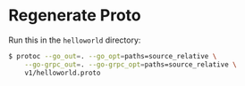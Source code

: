 # Regenerate Proto

Run this in the `helloworld` directory:

```bash
$ protoc --go_out=. --go_opt=paths=source_relative \
    --go-grpc_out=. --go-grpc_opt=paths=source_relative \
    v1/helloworld.proto
```
